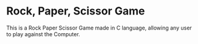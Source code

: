 
# Rock, Paper, Scissor Game

This is a Rock Paper Scissor Game made in C language, allowing any user to play against the Computer.

